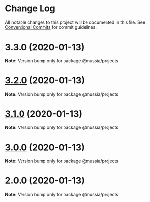 # Change Log

All notable changes to this project will be documented in this file.
See [Conventional Commits](https://conventionalcommits.org) for commit guidelines.

# [3.3.0](https://github.com/yurikrupnik/mussia3/compare/@mussia/projects@3.2.0...@mussia/projects@3.3.0) (2020-01-13)

**Note:** Version bump only for package @mussia/projects





# [3.2.0](https://github.com/yurikrupnik/mussia3/compare/@mussia/projects@3.1.0...@mussia/projects@3.2.0) (2020-01-13)

**Note:** Version bump only for package @mussia/projects





# [3.1.0](https://github.com/yurikrupnik/mussia3/compare/@mussia/projects@3.0.0...@mussia/projects@3.1.0) (2020-01-13)

**Note:** Version bump only for package @mussia/projects





# [3.0.0](https://github.com/yurikrupnik/mussia3/compare/@mussia/projects@2.0.0...@mussia/projects@3.0.0) (2020-01-13)

**Note:** Version bump only for package @mussia/projects





# 2.0.0 (2020-01-13)

**Note:** Version bump only for package @mussia/projects
